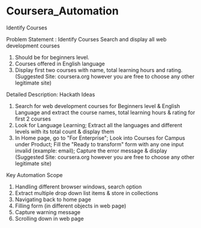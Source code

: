 # Coursera_Automation

Identify Courses

Problem Statement : Identify Courses
Search and display all web development courses 
1. Should be for beginners level.
2. Courses offered in English language
3. Display first two courses with name, total learning hours and rating.
(Suggested Site: coursera.org however  you are free to choose any other legitimate  site)


Detailed Description: Hackath Ideas
1. Search for web development courses for Beginners level & English Language and extract the course names, total learning hours & rating for first 2 courses
2. Look for Language Learning; Extract all the languages and different levels with its total count & display them
3. In Home page, go to "For Enterprise"; Look into Courses for Campus under Product; Fill the  "Ready to transform" form with any one input invalid (example: email); Capture the error message & display
(Suggested Site: coursera.org however  you are free to choose any other legitimate  site)


Key Automation Scope
1.	Handling different browser windows, search option
2.	Extract multiple drop down list items & store in collections
3.	Navigating back to home page
4.	Filling form (in different objects in web page)
5.	Capture warning message
6.	Scrolling down in web page

